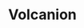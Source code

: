 ---
title: Volcanion
layout: deck
era: 2016
description: T16 World Championships 2016 - Masters - Kazuki Kasahara
achievements:
  - position: T16
    competition: US Nationals 2016
    division: Masters
    player: Kazuki Kasahara
links:
  - href: https://limitlesstcg.com/decks/list/3578
    title: Limitless page
cards:
  pokemon:
    - name: Volcanion EX
      set: STS
      number: 26
      quantity: 4
    - name: Volcanion
      set: STS
      number: 25
      quantity: 4
    - name: Shaymin EX
      set: ROS
      number: 77
      quantity: 2
  trainers:
    - name: Professor Sycamore
      set: XY
      number: 122
      quantity: 4
    - name: Blacksmith
      set: FLF
      number: 88
      quantity: 3
    - name: N
      set: FCO
      number: 105
      quantity: 2
    - name: Lysandre
      set: FLF
      number: 90
      quantity: 2
    - name: Pokémon Ranger
      set: STS
      number: 104
      quantity: 2
    - name: VS Seeker
      set: PHF
      number: 109
      quantity: 4
    - name: Ultra Ball
      set: FLF
      number: 99
      quantity: 4
    - name: Energy Retrieval
      set: PRC
      number: 126
      quantity: 3
    - name: Trainers' Mail
      set: ROS
      number: 92
      quantity: 2
    - name: Battle Compressor Team Flare Gear
      set: PHF
      number: 92
      quantity: 2
    - name: Switch
      set: KSS
      number: 38
      quantity: 2
    - name: Startling Megaphone
      set: FLF
      number: 97
      quantity: 2
    - name: Fighting Fury Belt
      set: BKP
      number: 99
      quantity: 3
    - name: Scorched Earth
      set: PRC
      number: 138
      quantity: 2
  energy:
    - name: Fire Energy
      set: XY
      number: 133
      quantity: 13
---